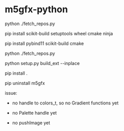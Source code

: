 # m5gfx-python

python ./fetch_repos.py

pip install scikit-build setuptools wheel cmake ninja

pip install pybind11 scikit-build cmake

python ./fetch_repos.py

python setup.py build_ext --inplace

pip install .

pip uninstall m5gfx

issue:

- no handle to colors_t, so no Gradient functions yet

- no Palette handle yet

- no pushImage yet

